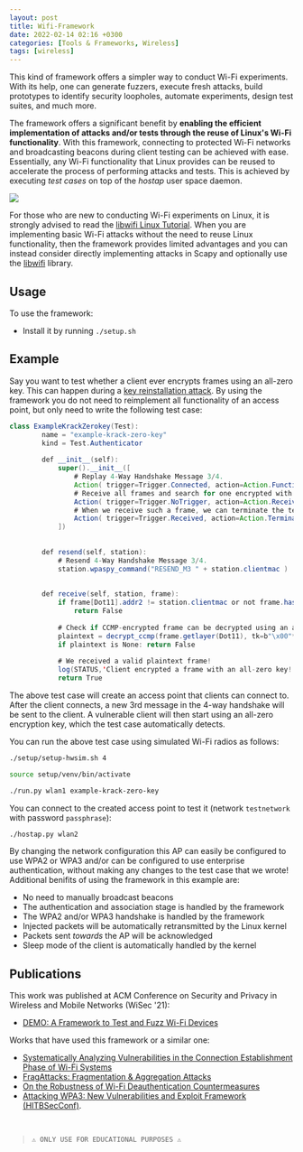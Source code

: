 ```yaml
---
layout: post
title: Wifi-Framework
date: 2022-02-14 02:16 +0300
categories: [Tools & Frameworks, Wireless]
tags: [wireless]
---
```









This kind of framework offers a simpler way to conduct Wi-Fi experiments. With its help, one can generate fuzzers, execute fresh attacks, build prototypes to identify security loopholes, automate experiments, design test suites, and much more.

The framework offers a significant benefit by **enabling the efficient implementation of attacks and/or tests through the reuse of Linux's Wi-Fi functionality**. With this framework, connecting to protected Wi-Fi networks and broadcasting beacons during client testing can be achieved with ease. Essentially, any Wi-Fi functionality that Linux provides can be reused to accelerate the process of performing attacks and tests. This is achieved by executing _test cases_ on top of the _hostap_ user space daemon.

![](../../assets/img/wireless/wifi.png)

For those who are new to conducting Wi-Fi experiments on Linux, it is strongly advised to read the [libwifi Linux Tutorial](https://github.com/vanhoefm/libwifi/blob/master/docs/linux_tutorial.md). When you are implementing basic Wi-Fi attacks without the need to reuse Linux functionality, then the framework provides limited advantages and you can instead consider directly implementing attacks in Scapy and optionally use the [libwifi](https://github.com/vanhoefm/libwifi) library.

Usage
--

To use the framework:

*   Install it by running `./setup.sh`

Example
--

Say you want to test whether a client ever encrypts frames using an all-zero key. This can happen during a [key reinstallation attack](https://www.krackattacks.com/#demo). By using the framework you do not need to reimplement all functionality of an access point, but only need to write the following test case:

```java
class ExampleKrackZerokey(Test):
        name = "example-krack-zero-key"
        kind = Test.Authenticator
    
        def __init__(self):
            super().__init__([
                # Replay 4-Way Handshake Message 3/4.
                Action( trigger=Trigger.Connected, action=Action.Function ),
                # Receive all frames and search for one encrypted with an all-zero key.
                Action( trigger=Trigger.NoTrigger, action=Action.Receive ),
                # When we receive such a frame, we can terminate the test.
                Action( trigger=Trigger.Received, action=Action.Terminate )
            ])
    
    
        def resend(self, station):
            # Resend 4-Way Handshake Message 3/4.
            station.wpaspy_command("RESEND_M3 " + station.clientmac )
    
    
        def receive(self, station, frame):
            if frame[Dot11].addr2 != station.clientmac or not frame.haslayer(Dot11CCMP):
                return False
    
            # Check if CCMP-encrypted frame can be decrypted using an all-zero key
            plaintext = decrypt_ccmp(frame.getlayer(Dot11), tk=b"\x00"*16)
            if plaintext is None: return False
    
            # We received a valid plaintext frame!
            log(STATUS,'Client encrypted a frame with an all-zero key!', color="green")
            return True
```
    

The above test case will create an access point that clients can connect to. After the client connects, a new 3rd message in the 4-way handshake will be sent to the client. A vulnerable client will then start using an all-zero encryption key, which the test case automatically detects.

You can run the above test case using simulated Wi-Fi radios as follows:

```bash
./setup/setup-hwsim.sh 4
```
```bash
source setup/venv/bin/activate
```
```bash
./run.py wlan1 example-krack-zero-key
```    

You can connect to the created access point to test it (network `testnetwork` with password `passphrase`):

```bash
./hostap.py wlan2
```   

By changing the network configuration this AP can easily be configured to use WPA2 or WPA3 and/or can be configured to use enterprise authentication, without making any changes to the test case that we wrote! Additional benifits of using the framework in this example are:

*   No need to manually broadcast beacons
*   The authentication and association stage is handled by the framework
*   The WPA2 and/or WPA3 handshake is handled by the framework
*   Injected packets will be automatically retransmitted by the Linux kernel
*   Packets sent _towards_ the AP will be acknowledged
*   Sleep mode of the client is automatically handled by the kernel

Publications
--

This work was published at ACM Conference on Security and Privacy in Wireless and Mobile Networks (WiSec '21):

*   [DEMO: A Framework to Test and Fuzz Wi-Fi Devices](https://dl.acm.org/doi/10.1145/3448300.3468261)

Works that have used this framework or a similar one:

*   [Systematically Analyzing Vulnerabilities in the Connection Establishment Phase of Wi-Fi Systems](http://rahbari.csec.rit.edu/papers/Systematically_naureen.pdf)
*   [FragAttacks: Fragmentation & Aggregation Attacks](https://github.com/vanhoefm/fragattacks)
*   [On the Robustness of Wi-Fi Deauthentication Countermeasures](https://papers.mathyvanhoef.com/wisec2022.pdf)
*   [Attacking WPA3: New Vulnerabilities and Exploit Framework (HITBSecConf)](https://conference.hitb.org/hitbsecconf2022sin/session/attacking-wpa3-new-vulnerabilities-and-exploit-framework/).

  
<br>  

>`⚠ ONLY USE FOR EDUCATIONAL PURPOSES ⚠`